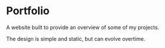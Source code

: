# Portfolio
A website built to provide an overview of some of my projects.

The design is simple and  static, but can evolve overtime.
